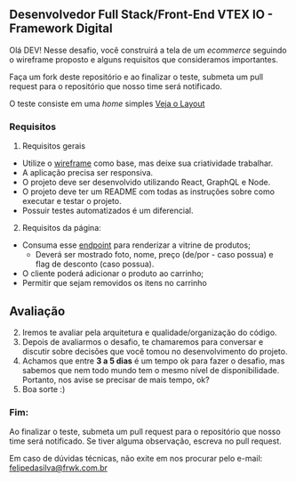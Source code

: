 ## Desenvolvedor Full Stack/Front-End VTEX IO - Framework Digital

Olá DEV! Nesse desafio, você construirá a tela de um _ecommerce_ seguindo o wireframe proposto e alguns requisitos que consideramos importantes.

Faça um fork deste repositório e ao finalizar o teste, submeta um pull request para o repositório que nosso time será notificado.

O teste consiste em uma _home_ simples [Veja o Layout](./assets/ecommerce-site-wireframe.jpg)

### Requisitos

1. Requisitos gerais
  - Utilize o [wireframe](./assets/ecommerce-site-wireframe.jpg) como base, mas deixe sua criatividade trabalhar.
  - A aplicação precisa ser responsiva.
  - O projeto deve ser desenvolvido utilizando React, GraphQL e Node.
  - O projeto deve ter um README com todas as instruções sobre como executar e testar o projeto.
  - Possuir testes automatizados é um diferencial.

2. Requisitos da página:
  - Consuma esse [endpoint](https://run.mocky.io/v3/91af60d6-7265-4aa5-ae9b-c13ee3d247a8) para renderizar a vitrine de produtos;
    - Deverá ser mostrado foto, nome, preço (de/por - caso possua) e flag de desconto (caso possua).
  - O cliente poderá adicionar o produto ao carrinho;
  - Permitir que sejam removidos os itens no carrinho

## Avaliação

2. Iremos te avaliar pela arquitetura e qualidade/organização do código.
3. Depois de avaliarmos o desafio, te chamaremos para conversar e discutir sobre decisões que você tomou no desenvolvimento do projeto.
4. Achamos que entre **3 a 5 dias** é um tempo ok para fazer o desafio, mas sabemos que nem todo mundo tem o mesmo nível de disponibilidade. Portanto, nos avise se precisar de mais tempo, ok?
5. Boa sorte :)

### Fim:
Ao finalizar o teste, submeta um pull request para o repositório que nosso time será notificado. Se tiver alguma observação, escreva no pull request.

Em caso de dúvidas técnicas, não exite em nos procurar pelo e-mail: felipedasilva@frwk.com.br

